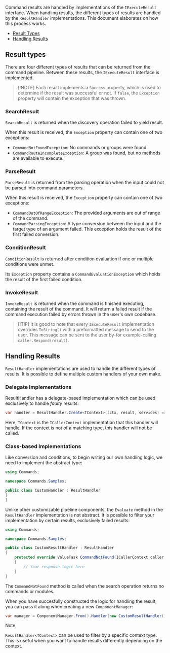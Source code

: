 Command results are handled by implementations of the `IExecuteResult` interface.
When handling results, the different types of results are handled by the `ResultHandler` implementations. This document elaborates on how this process works.

- [Result Types](#result-types)
- [Handling Results](#handling-results)

## Result types

There are four different types of results that can be returned from the command pipeline. Between these results, the `IExecuteResult` interface is implemented. 

> [!NOTE] Each result implements a `Success` property, which is used to determine if the result was successful or not. 
> If `false`, the `Exception` property will contain the exception that was thrown.

### SearchResult

`SearchResult` is returned when the discovery operation failed to yield result.

When this result is received, the `Exception` property can contain one of two exceptions:

- `CommandNotFoundException`: No commands or groups were found.
- `CommandRouteIncompleteException`: A group was found, but no methods are available to execute.

### ParseResult

`ParseResult` is returned from the parsing operation when the input could not be parsed into command parameters.

When this result is received, the `Exception` property can contain one of two exceptions:

- `CommandOutOfRangeException`: The provided arguments are out of range of the command.
- `CommandParsingException`: A type conversion between the input and the target type of an argument failed. This exception holds the result of the first failed conversion.

### ConditionResult

`ConditionResult` is returned after condition evaluation if one or multiple conditions were unmet.

Its `Exception` property contains a `CommandEvaluationException` which holds the result of the first failed condition.

### InvokeResult

`InvokeResult` is returned when the command is finished executing, containing the result of the command. 
It will return a failed result if the command execution failed by errors thrown in the user's own codebase.

> [!TIP] It is good to note that every `IExecuteResult` implementation overrides `ToString()` with a preformatted message to send to the user. 
> This message can be sent to the user by-for example-calling `caller.Respond(result)`.

## Handling Results

`ResultHandler` implementations are used to handle the different types of results. It is possible to define multiple custom handlers of your own make.

### Delegate Implementations

ResultHandler has a delegate-based implementation which can be used exclusively to handle *faulty* results:

```cs
var handler = ResultHandler.Create<TContext>((ctx, result, services) => ...);
```

Here, `TContext` is the `ICallerContext` implementation that this handler will handle. 
If the context is not of a matching type, this handler will not be called.

### Class-based Implementations

Like conversion and conditions, to begin writing our own handling logic, we need to implement the abstract type:

```cs
using Commands;

namespace Commands.Samples;

public class CustomHandler : ResultHandler
{
}

```

Unlike other customizable pipeline components, the `Evaluate` method in the `ResultHandler` implementation is not abstract. 
It is possible to filter your implementation by certain results, exclusively failed results:

```cs
using Commands;

namespace Commands.Samples;

public class CustomResultHandler : ResultHandler
{
    protected override ValueTask CommandNotFound(ICallerContext caller, SearchResult result, string errorReason, IServiceProvider services, CancellationToken cancellationToken)
    {
        // Your response logic here
    }
}

```

The `CommandNotFound` method is called when the search operation returns no commands or modules.

When you have succesfully constructed the logic for handling the result, you can pass it along when creating a new `ComponentManager`:

```cs
var manager = ComponentManager.From().Handler(new CustomResultHandler());
```

> [!NOTE]
> `ResultHandler<TContext>` can be used to filter by a specific context type. This is useful when you want to handle results differently depending on the context.